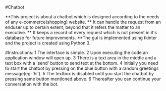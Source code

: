 #Chatbot

**This project is about a chatbot which is designed according to the needs of any e-commerce(shopping) website.
** It can handle the request from an enduser up to certain extent, beyond that it refers the matter to an executive.
** It keeps a record of every request which is not present in it's database for future improvements.
**The gui is implemented using tkinter and the project is created using Python 3.

#Instructions:
  1 The interface is simple.
  2 Upon executing the code an application window will open up.
  3 There is a text area in the middle and a text box with a 'send' button to send text at the bottom.
  4 Initially you need to start the chatbot by pressing on the blue button with a random greetings message(eg-'hi'). 
  5 The textbox is disabled until you start the chatbot by pressing same button mentioned above.
  6 Thereafter you can continue your conversation with the bot.